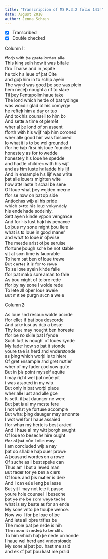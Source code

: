 ```yaml
---
title: "Transcription of MS R.3.2 folio 141r"
date: August 2018
author: Jenna Schoen
---
```

- [x] Transcribed
- [x] Double checked

Column 1:

fforþ with þe grete lordes alle  
This king seih how it was bifalle  
ffro Tharse and in ꝓsꝑite  
he tok his leue of þat Cite  
and goþ him in to schip ayein  
The wynd was good þe see was plein  
hem nedeþ nought a rif to slake  
Til þey Pentapolim haue take  
The lond which herde of þat tydinge  
was wondir glad of his comynge  
he refteþ him a day or tuo  
And tok his counseil to him þo  
And sette a time of ꝑlemēt  
wher al þe lond of on assent  
fforth with his wijf haþ him coroned  
wher alle good him was foisoned  
lo what it is to be wel grounded  
ffor he haþ first his loue founded  
honestely as for to wedde  
honestely his loue he spedde  
and hadde children with his wijf  
and as him luste he ladde his lijf  
And in ensample his lijf was write  
þat alle louers mighten wite  
how atte laste it schal be sene  
Of loue what þey wolden meene  
ffor se now on þat oþ̔ side  
Antiochus wiþ al his pride  
which sette his loue vnkyndely  
his ende hade sodeinly.  
Sett ayein kinde vppon vengance  
And for his lust haþ his penance  
Lo þus my sone might þou liere  
what is to loue in good maner̉  
and what to loue in oþ̔wise  
The meede arist of þe seruise  
ffortune þough sche be not stable  
yit at som time is fauorable  
To hem þat ben of loue trewe  
But certes it is for to rewe  
To se loue ayein kinde falle  
ffor þat makþ sore aman to falle  
As þou might of tofore rede  
ffor þy my sone I wolde rede  
To lete all oþer loue aweie  
But if it be þurgh such a weie  

Column 2:

As loue and resoun wolde acorde  
ffor elles if þat þou descorde  
And take lust as doþ a beste  
Thy loue may nought ben honeste  
ffor be no skile þat I fynde  
Such lust is nought of loues kynde  
My fader how so þat it stonde  
youre tale is herd and vnderstonde  
as þing which worþi is to hiere  
Of gret ensample and gret matier̉  
wher of my fader god yow quite  
But in þis point my self aquite  
I may right wel þat neu̔e yit  
I was assoted in my witt  
But only in þat worþi place  
wher alle lust and alle g̃ce  
Is sett. if þat daunger ne were  
But þat is al my moste fere  
I not what ye fortune accompte  
But what þing daunger may amonnte  
I wot wel for I haue assaied  
ffor whan mȳ herte is best araied    
And I haue al my witt þorgh sought  
Of loue to beseche hire ought  
ffor al þat eu̔e I sike may  
I am concluded wiþ a nay  
þat oo sillable haþ ouer þrowe  
A þousand wordes on a rowe  
Of suche as I best speke can  
Thus am I but a lewed man  
But fader for ye ben a clerk  
Of loue. and þis matier is derk  
And I can eu̔e leng þe lasse  
But yit I may not lete it passe  
youre hole counseil I beseche  
þat ye me be som weye teche  
what is my beste as for an ende  
My sone vnto þe trouþe wende.  
Now wol I for þe loue of þe  
And lete all oþre trifles be  
The more þat þe nede is hih  
The more it nedeþ to be slih.  
To him which haþ þe nede on honde  
I haue wel herd and vnderstonde  
My sone al þat þou hast me said  
and ek of þat þou hast me praid   
